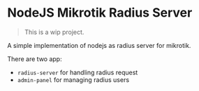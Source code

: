 # NodeJS Mikrotik Radius Server

> This is a wip project.

A simple implementation of nodejs as radius server for mikrotik.

There are two app:
* `radius-server` for handling radius request
* `admin-panel` for managing radius users